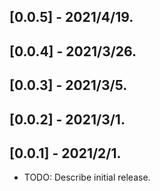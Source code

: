 ## [0.0.5] - 2021/4/19.
## [0.0.4] - 2021/3/26.
## [0.0.3] - 2021/3/5.
## [0.0.2] - 2021/3/1.
## [0.0.1] - 2021/2/1.

* TODO: Describe initial release.
